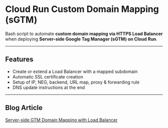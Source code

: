 # Cloud Run Custom Domain Mapping (sGTM)

Bash script to automate **custom domain mapping via HTTPS Load Balancer** when deploying **Server-side Google Tag Manager (sGTM) on Cloud Run**.

---

## Features
- Create or extend a Load Balancer with a mapped subdomain  
- Automatic SSL certificate creation  
- Setup of IP, NEG, backend, URL map, proxy & forwarding rule  
- DNS update instructions at the end  

---

## Blog Article
[Server-side GTM Domain Mapping with Load Balancer](https://selnekovic.com/server-side-gtm-domain-mapping-with-load-balancer/)  



